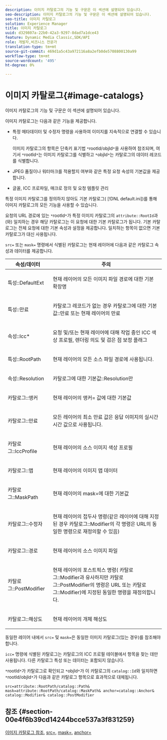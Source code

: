 ```yaml
---
description: 이미지 카탈로그의 기능 및 구문은 이 섹션에 설명되어 있습니다.
seo-description: 이미지 카탈로그의 기능 및 구문은 이 섹션에 설명되어 있습니다.
seo-title: 이미지 카탈로그
solution: Experience Manager
title: 이미지 카탈로그
uuid: d329807a-22b0-42a3-9297-8dad7a1dce43
feature: Dynamic Media Classic,SDK/API
role: 개발자,비즈니스 전문가
translation-type: tm+mt
source-git-commit: 469d1a5c43a972116a8a2efb0de5708800130a99
workflow-type: tm+mt
source-wordcount: '495'
ht-degree: 0%

---
```



# 이미지 카탈로그{#image-catalogs}

이미지 카탈로그의 기능 및 구문은 이 섹션에 설명되어 있습니다.

이미지 카탈로그는 다음과 같은 기능을 제공합니다.

* 특정 메타데이터 및 수정자 명령을 사용하여 이미지를 지속적으로 연결할 수 있습니다.

   이미지 카탈로그의 항목은 단축키 표기법 `*`rootId/objId`*`을 사용하여 참조되며, 여기서 `*`rootId`*`는 이미지 카탈로그를 식별하고 `*`objId`*`는 카탈로그의 데이터 레코드를 식별합니다.
* JPEG 품질이나 워터마크를 적용할지 여부와 같은 특정 요청 속성의 기본값을 제공합니다.
* 글꼴, ICC 프로파일, 매크로 정의 및 요청 템플릿 관리

특정 이미지 카탈로그를 정의하지 않아도 기본 카탈로그( [!DNL default.ini])를 통해 이미지 카탈로그의 모든 기능을 사용할 수 있습니다.

요청의 URL 경로에 있는 `*`rootId`*`가 특정 이미지 카탈로그의 `attribute::RootId`과(와) 일치하는 경우 해당 카탈로그는 이 요청에 대한 기본 카탈로그가 됩니다. 기본 카탈로그는 전체 요청에 대한 기본 속성과 설정을 제공합니다. 일치하는 항목이 없으면 기본 카탈로그가 대신 사용됩니다.

`src=` 또는 `mask=` 명령에서 식별된 카탈로그는 현재 레이어에 다음과 같은 카탈로그 속성과 데이터를 제공합니다.

<table id="table_D3FA66EA5D054745900DE5A120885AA8"> 
 <thead> 
  <tr> 
   <th class="entry"> <b> 속성/데이터</b> </th> 
   <th class="entry"> <b> 주의</b> </th> 
  </tr> 
 </thead>
 <tbody> 
  <tr> 
   <td> <p> <span class="codeph"> 특성::DefaultExt</span> </p> </td> 
   <td> <p> 현재 레이어의 모든 이미지 파일 경로에 대한 기본 확장명 </p> </td> 
  </tr> 
  <tr> 
   <td> <p> <span class="codeph"> 특성::만료</span> </p> </td> 
   <td> <p> 카탈로그 레코드가 없는 경우 <span class="codeph"> 카탈로그에 대한 기본값::만료</span> 또는 현재 레이어의 만료 </p> </td> 
  </tr> 
  <tr> 
   <td> <p> <span class="codeph"> 속성::Icc*</span> </p> </td> 
   <td> <p> 요청 및/또는 현재 레이어에 대해 작업 중인 ICC 색상 프로필, 렌더링 의도 및 검은 점 보정 플래그 </p> </td> 
  </tr> 
  <tr> 
   <td> <p> <span class="codeph"> 특성::RootPath</span> </p> </td> 
   <td> <p> 현재 레이어의 모든 소스 파일 경로에 사용됩니다. </p> </td> 
  </tr> 
  <tr> 
   <td> <p> <span class="codeph"> 속성::Resolution</span> </p> </td> 
   <td> <p> <span class="codeph"> 카탈로그에 대한 기본값::Resolution</span>만 </p> </td> 
  </tr> 
  <tr> 
   <td> <p> <span class="codeph"> 카탈로그::앵커</span> </p> </td> 
   <td> <p> 현재 레이어의 <span class="codeph"> 앵커=</span> 값에 대한 기본값 </p> </td> 
  </tr> 
  <tr> 
   <td> <p> <span class="codeph"> 카탈로그::만료</span> </p> </td> 
   <td> <p> 모든 레이어의 최소 만료 값은 응답 이미지의 실시간 시간 값으로 사용됩니다. </p> </td> 
  </tr> 
  <tr> 
   <td> <p> <span class="codeph"> 카탈로그::IccProfile</span> </p> </td> 
   <td> <p> 현재 레이어의 소스 이미지 색상 프로필 </p> </td> 
  </tr> 
  <tr> 
   <td> <p> <span class="codeph"> 카탈로그::맵</span> </p> </td> 
   <td> <p> 현재 레이어의 이미지 맵 데이터 </p> </td> 
  </tr> 
  <tr> 
   <td> <p> <span class="codeph"> 카탈로그::MaskPath</span> </p> </td> 
   <td> <p> 현재 레이어의 <span class="codeph"> mask=</span>에 대한 기본값 </p> </td> 
  </tr> 
  <tr> 
   <td> <p> <span class="codeph"> 카탈로그::수정자</span> </p> </td> 
   <td> <p> 현재 레이어의 접두사 명령(같은 레이어에 대해 지정된 경우 <span class="codeph"> 카탈로그::Modifier</span>의 각 명령은 URL의 동일한 명령으로 재정의할 수 있음) </p> </td> 
  </tr> 
  <tr> 
   <td> <p> <span class="codeph"> 카탈로그::경로</span> </p> </td> 
   <td> <p> 현재 레이어의 소스 이미지 파일 </p> </td> 
  </tr> 
  <tr> 
   <td> <p> <span class="codeph"> 카탈로그::PostModifier</span> </p> </td> 
   <td> <p> 현재 레이어의 포스트픽스 명령(<span class="codeph"> 카탈로그::Modifier</span>과 유사하지만 <span class="codeph"> 카탈로그::PostModifier</span>의 명령은 URL 또는 <span class="codeph"> 카탈로그::Modifier</span>)에 지정된 동일한 명령을 재정의합니다. </p> </td> 
  </tr> 
  <tr> 
   <td> <p> <span class="codeph"> 카탈로그::해상도</span> </p> </td> 
   <td> <p> 현재 레이어의 개체 해상도 </p> </td> 
  </tr> 
 </tbody> 
</table>

동일한 레이어 내에서 `src=` 및 `mask=`은 동일한 이미지 카탈로그(있는 경우)를 참조해야 합니다.

`icc=` 명령에 식별된 카탈로그는 카탈로그의 ICC 프로필 테이블에서 항목을 찾는 데만 사용됩니다. 다른 카탈로그 특성 또는 데이터는 포함되지 않습니다.

`*`rootId`*`가 카탈로그로 확인되고 `*`objId`*`가 이 카탈로그의 `catalog::Id`와 일치하면 `*`rootId/objId`*`가 다음과 같은 카탈로그 항목으로 효과적으로 대체됩니다.

`src=attribute::RootPath/catalog::Path& mask=attribute::RootPath/catalog::MaskPath& anchor=catalog::Anchor& catalog::Modifier& catalog::PostModifier`

## 참조 {#section-00e4f6b39cd14244bcce537a3f831259}

[이미지 카탈로그 참조](../../../../../is-api/image-catalog/image-serving-api-ref/c-image-catalog-reference/c-overview/c-overview.md#concept-9ce2b6a133de45f783e95cabc5810ac3),  [src=](../../../../../is-api/http-ref/image-serving-api-ref/c-http-protocol-reference/c-command-reference/r-src.md#reference-f6506637778c4c69bf106a7924a91ab1),  [mask=](../../../../../is-api/http-ref/image-serving-api-ref/c-http-protocol-reference/c-command-reference/r-mask.md#reference-922254e027404fb890b850e2723ee06e),  [anchor=](../../../../../is-api/http-ref/image-serving-api-ref/c-http-protocol-reference/c-command-reference/r-anchor.md#reference-6661e548ab284b82828d8d94c8ddeb7c)

